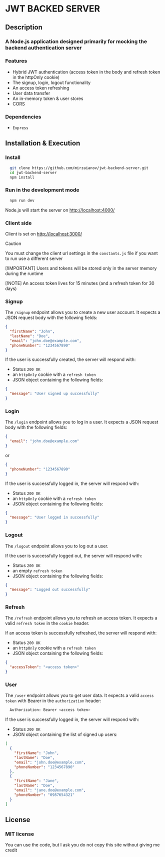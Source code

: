# JWT BACKED SERVER

## Description

### A Node.js application designed primarily for mocking the backend authentication server

### Features

- Hybrid JWT authentication (access token in the body and refresh token in the httpOnly cookie)
- The signup, login, logout functionality
- An access token refreshing
- User data transfer
- An in-memory token & user stores
- CORS

### Dependencies

- `Express`

## Installation & Execution

### Install

```bash
  git clone https://github.com/mirzaianov/jwt-backend-server.git
  cd jwt-backend-server
  npm install
```

### Run in the development mode

```bash
  npm run dev
```

Node.js will start the server on [http://localhost:4000/](http://localhost:4000/)

### Client side

Client is set on [http://localhost:3000/](http://localhost:3000/)

> [!CAUTION]
> You must change the client url settings in the `constants.js` file if you want to run use a different server
>
> [!IMPORTANT]
> Users and tokens will be stored only in the server memory during the runtime
>
> [!NOTE]
> An access token lives for 15 minutes (and a refresh token for 30 days)

### Signup

The `/signup` endpoint allows you to create a new user account.
It expects a JSON request body with the following fields:

```json
{
  "firstName": "John",
  "lastName": "Doe",
  "email": "john.doe@example.com",
  "phoneNumber": "1234567890"
}
```

If the user is successfully created, the server will respond with:

- Status `200 OK`
- an `httpOnly` cookie with a `refresh token`
- JSON object containing the following fields:

```json
{
  "message": "User signed up successfully"
}
```

### Login

The `/login` endpoint allows you to log in a user.
It expects a JSON request body with the following fields:

```json
{
  "email": "john.doe@example.com"
}
```

or

```json
{
  "phoneNumber": "1234567890"
}
```

If the user is successfully logged in, the server will respond with:

- Status `200 OK`
- an `httpOnly` cookie with a `refresh token`
- JSON object containing the following fields:

```json
{
  "message": "User logged in successfully"
}
```

### Logout

The `/logout` endpoint allows you to log out a user.

If the user is successfully logged out, the server will respond with:

- Status `200 OK`
- an empty `refresh token`
- JSON object containing the following fields:

```json
{
  "message": "Logged out successfully"
}
```

### Refresh

The `/refresh` endpoint allows you to refresh an access token.
It expects a valid `refresh token` in the `cookie` header.

If an access token is successfully refreshed, the server will respond with:

- Status `200 OK`
- an `httpOnly` cookie with a `refresh token`
- JSON object containing the following fields:

```json
{
  "accessToken": "<access token>"
}
```

### User

The `/user` endpoint allows you to get user data.
It expects a valid `access token` with Bearer in the `authorization` header:

```bash
  Authorization: Bearer <access token>
```

If the user is successfully logged in, the server will respond with:

- Status `200 OK`
- JSON object containing the list of signed up users:

```json
[
  {
    "firstName": "John",
    "lastName": "Doe",
    "email": "john.doe@example.com",
    "phoneNumber": "1234567890"
  },
  {
    "firstName": "Jane",
    "lastName": "Doe",
    "email": "jane.doe@example.com",
    "phoneNumber": "0987654321"
  }
]
```

## License

### MIT license

You can use the code, but I ask you do not copy this site without giving me credit
